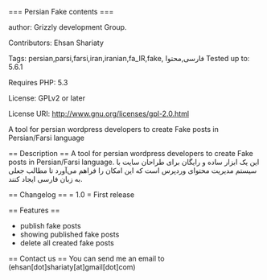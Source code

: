 === Persian Fake contents ===

author: Grizzly development Group.

Contributors: Ehsan Shariaty

Tags: persian,parsi,farsi,iran,iranian,fa_IR,fake,
فارسی,محتوا
Tested up to: 5.6.1

Requires PHP: 5.3

License: GPLv2 or later

License URI: http://www.gnu.org/licenses/gpl-2.0.html



A tool for persian wordpress developers to create Fake posts in Persian/Farsi language

== Description ==
A tool for persian wordpress developers to create Fake posts in Persian/Farsi language.
این یک ابزار ساده و رایگان برای طراحان سایت با سیستم مدیریت محتوای وردپرس است که این امکان را فراهم می‌آورد تا مطالب جعلی به زبان فارسی ایجاد کنند.

== Changelog ==
= 1.0 =
	First release
	
== Features ==
- publish fake posts
- showing published fake posts
- delete all created fake posts


== Contact us ==
You can send me an email to (ehsan[dot]shariaty[at]gmail[dot]com)

